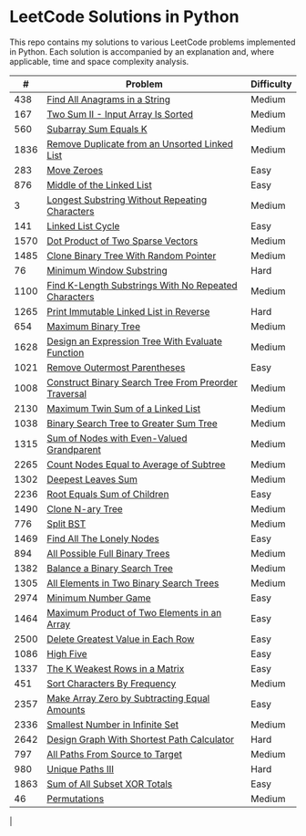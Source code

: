 # LeetCode Solutions in Python

This repo contains my solutions to various LeetCode problems implemented in Python. Each solution is accompanied by an explanation and, where applicable, time and space complexity analysis.






| #    | Problem                                                 | Difficulty |
|------|---------------------------------------------------------|------------|
| 438  | [Find All Anagrams in a String](https://leetcode.com/problems/find-all-anagrams-in-a-string)  | Medium       |
| 167  | [Two Sum II - Input Array Is Sorted](https://leetcode.com/problems/two-sum-ii-input-array-is-sorted/description/) | Medium  |
| 560  | [Subarray Sum Equals K](https://leetcode.com/problems/subarray-sum-equals-k/description/) | Medium |
| 1836 | [Remove Duplicate from an Unsorted Linked List](https://leetcode.com/problems/remove-duplicates-from-an-unsorted-linked-list/description/) | Medium |
| 283  | [Move Zeroes](https://leetcode.com/problems/move-zeroes/description/)  | Easy    |
| 876  | [Middle of the Linked List](https://leetcode.com/problems/middle-of-the-linked-list/description/)| Easy|
| 3    | [Longest Substring Without Repeating Characters](https://leetcode.com/problems/longest-substring-without-repeating-characters/description/) | Medium |
| 141  | [Linked List Cycle](https://leetcode.com/problems/linked-list-cycle/description/) | Easy |
| 1570 | [Dot Product of Two Sparse Vectors](https://leetcode.com/problems/dot-product-of-two-sparse-vectors/description/) | Medium |
| 1485 | [Clone Binary Tree With Random Pointer](https://leetcode.com/problems/clone-binary-tree-with-random-pointer) | Medium |
| 76   | [Minimum Window Substring](https://leetcode.com/problems/minimum-window-substring/description/) | Hard |
| 1100 | [Find K-Length Substrings With No Repeated Characters](https://leetcode.com/problems/find-k-length-substrings-with-no-repeated-characters) | Medium |
| 1265 | [Print Immutable Linked List in Reverse](https://leetcode.com/problems/print-immutable-linked-list-in-reverse/description/) | Hard |
| 654  | [Maximum Binary Tree](https://leetcode.com/problems/maximum-binary-tree/description/) | Medium |
| 1628 | [Design an Expression Tree With Evaluate Function](https://leetcode.com/problems/design-an-expression-tree-with-evaluate-function) | Medium | 
| 1021 | [Remove Outermost Parentheses](https://leetcode.com/problems/remove-outermost-parentheses/description/) | Easy |
| 1008 | [Construct Binary Search Tree From Preorder Traversal](https://leetcode.com/problems/construct-binary-search-tree-from-preorder-traversal/description/) | Medium |
| 2130 | [Maximum Twin Sum of a Linked List](https://leetcode.com/problems/maximum-twin-sum-of-a-linked-list/description/) | Medium | 
| 1038 | [Binary Search Tree to Greater Sum Tree](https://leetcode.com/problems/binary-search-tree-to-greater-sum-tree/description/) | Medium |
| 1315 | [Sum of Nodes with Even-Valued Grandparent](https://leetcode.com/problems/sum-of-nodes-with-even-valued-grandparent/description/) | Medium |
| 2265 | [Count Nodes Equal to Average of Subtree](https://leetcode.com/problems/count-nodes-equal-to-average-of-subtree/description/) | Medium |
| 1302 | [Deepest Leaves Sum](https://leetcode.com/problems/deepest-leaves-sum/description/) | Medium |
| 2236 | [Root Equals Sum of Children](https://leetcode.com/problems/root-equals-sum-of-children/description/) | Easy |
| 1490 | [Clone N-ary Tree](https://leetcode.com/problems/clone-n-ary-tree) | Medium |
| 776  | [Split BST](https://leetcode.com/problems/split-bst) | Medium |
| 1469 | [Find All The Lonely Nodes](https://leetcode.com/problems/find-all-the-lonely-nodes) | Easy |
| 894  | [All Possible Full Binary Trees](https://leetcode.com/problems/all-possible-full-binary-trees) | Medium |
| 1382 | [Balance a Binary Search Tree](https://leetcode.com/problems/balance-a-binary-search-tree) | Medium |
| 1305 | [All Elements in Two Binary Search Trees](https://leetcode.com/problems/all-elements-in-two-binary-search-trees/description/) | Medium |
| 2974 | [Minimum Number Game](https://leetcode.com/problems/minimum-number-game/description/) | Easy |
| 1464 | [Maximum Product of Two Elements in an Array](https://leetcode.com/problems/maximum-product-of-two-elements-in-an-array/description/) | Easy |
| 2500 | [Delete Greatest Value in Each Row](https://leetcode.com/problems/delete-greatest-value-in-each-row/description/) | Easy |
| 1086 | [High Five](https://leetcode.com/problems/high-five) | Easy |
| 1337 | [The K Weakest Rows in a Matrix](https://leetcode.com/problems/the-k-weakest-rows-in-a-matrix/description/) | Easy |
| 451  | [Sort Characters By Frequency](https://leetcode.com/problems/sort-characters-by-frequency) | Medium |
| 2357 | [Make Array Zero by Subtracting Equal Amounts](https://leetcode.com/problems/make-array-zero-by-subtracting-equal-amounts) | Easy |
| 2336 | [Smallest Number in Infinite Set](https://leetcode.com/problems/smallest-number-in-infinite-set) | Medium |
| 2642 | [Design Graph With Shortest Path Calculator](https://leetcode.com/problems/design-graph-with-shortest-path-calculator) | Hard |
| 797  | [All Paths From Source to Target](https://leetcode.com/problems/all-paths-from-source-to-target/description/) | Medium |
| 980  | [Unique Paths III](https://leetcode.com/problems/unique-paths-iii/description/) | Hard |
| 1863 | [Sum of All Subset XOR Totals](https://leetcode.com/problems/sum-of-all-subset-xor-totals/description/) | Easy |
| 46   | [Permutations](https://leetcode.com/problems/permutations/description/) | Medium |
| 
